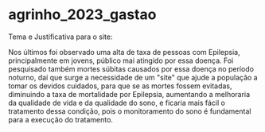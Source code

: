 # agrinho_2023_gastao

Tema e Justificativa para o site:

  Nos últimos foi observado uma alta de taxa de pessoas com Epilepsia, principalmente em jovens, público mai atingido por essa doença.
  Foi pesquisado também mortes súbitas causados por essa doença no período noturno, daí que surge a necessidade de um "site" que ajude a população a tomar os devidos cuidados, para que se as mortes fossem evitadas, diminuindo a taxa de mortalidade por Epilepsia, aumentando a melhoraria da qualidade de vida e da qualidade do sono, e ficaria mais fácil o tratamento dessa condição, pois o monitoramento do sono é fundamental para a execução do tratamento.
